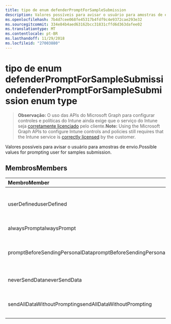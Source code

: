 ```yaml
---
title: tipo de enum defenderPromptForSampleSubmission
description: Valores possíveis para avisar o usuário para amostras de envio.
ms.openlocfilehash: 7b4d7cee068fe45317b4fdf9c4e9372cae293e32
ms.sourcegitcommit: 334e84b4aed63162bcc31831cffd6d363dafee02
ms.translationtype: MT
ms.contentlocale: pt-BR
ms.lasthandoff: 11/29/2018
ms.locfileid: "27003880"
---
```

# <a name="defenderpromptforsamplesubmission-enum-type"></a><span data-ttu-id="2be1a-103">tipo de enum defenderPromptForSampleSubmission</span><span class="sxs-lookup"><span data-stu-id="2be1a-103">defenderPromptForSampleSubmission enum type</span></span>

> <span data-ttu-id="2be1a-104">**Observação:** O uso das APIs do Microsoft Graph para configurar controles e políticas do Intune ainda exige que o serviço do Intune seja [corretamente licenciado](https://go.microsoft.com/fwlink/?linkid=839381) pelo cliente.</span><span class="sxs-lookup"><span data-stu-id="2be1a-104">**Note:** Using the Microsoft Graph APIs to configure Intune controls and policies still requires that the Intune service is [correctly licensed](https://go.microsoft.com/fwlink/?linkid=839381) by the customer.</span></span>

<span data-ttu-id="2be1a-105">Valores possíveis para avisar o usuário para amostras de envio.</span><span class="sxs-lookup"><span data-stu-id="2be1a-105">Possible values for prompting user for samples submission.</span></span>
## <a name="members"></a><span data-ttu-id="2be1a-106">Membros</span><span class="sxs-lookup"><span data-stu-id="2be1a-106">Members</span></span>
|<span data-ttu-id="2be1a-107">Membro</span><span class="sxs-lookup"><span data-stu-id="2be1a-107">Member</span></span>|<span data-ttu-id="2be1a-108">Valor</span><span class="sxs-lookup"><span data-stu-id="2be1a-108">Value</span></span>|<span data-ttu-id="2be1a-109">Descrição</span><span class="sxs-lookup"><span data-stu-id="2be1a-109">Description</span></span>|
|:---|:---|:---|
|<span data-ttu-id="2be1a-110">userDefined</span><span class="sxs-lookup"><span data-stu-id="2be1a-110">userDefined</span></span>|<span data-ttu-id="2be1a-111">0</span><span class="sxs-lookup"><span data-stu-id="2be1a-111">0</span></span>|<span data-ttu-id="2be1a-112">Definido pelo usuário, valor padrão, sem intenção.</span><span class="sxs-lookup"><span data-stu-id="2be1a-112">User Defined, default value, no intent.</span></span>|
|<span data-ttu-id="2be1a-113">alwaysPrompt</span><span class="sxs-lookup"><span data-stu-id="2be1a-113">alwaysPrompt</span></span>|<span data-ttu-id="2be1a-114">1</span><span class="sxs-lookup"><span data-stu-id="2be1a-114">1</span></span>|<span data-ttu-id="2be1a-115">Sempre avisar.</span><span class="sxs-lookup"><span data-stu-id="2be1a-115">Always prompt.</span></span>|
|<span data-ttu-id="2be1a-116">promptBeforeSendingPersonalData</span><span class="sxs-lookup"><span data-stu-id="2be1a-116">promptBeforeSendingPersonalData</span></span>|<span data-ttu-id="2be1a-117">2</span><span class="sxs-lookup"><span data-stu-id="2be1a-117">2</span></span>|<span data-ttu-id="2be1a-118">Avisar antes de enviar dados pessoais.</span><span class="sxs-lookup"><span data-stu-id="2be1a-118">Prompt before sending personal data.</span></span>|
|<span data-ttu-id="2be1a-119">neverSendData</span><span class="sxs-lookup"><span data-stu-id="2be1a-119">neverSendData</span></span>|<span data-ttu-id="2be1a-120">3</span><span class="sxs-lookup"><span data-stu-id="2be1a-120">3</span></span>|<span data-ttu-id="2be1a-121">Nunca envie dados.</span><span class="sxs-lookup"><span data-stu-id="2be1a-121">Never send data.</span></span>|
|<span data-ttu-id="2be1a-122">sendAllDataWithoutPrompting</span><span class="sxs-lookup"><span data-stu-id="2be1a-122">sendAllDataWithoutPrompting</span></span>|<span data-ttu-id="2be1a-123">4</span><span class="sxs-lookup"><span data-stu-id="2be1a-123">4</span></span>|<span data-ttu-id="2be1a-124">Envie todos os dados sem avisar.</span><span class="sxs-lookup"><span data-stu-id="2be1a-124">Send all data without prompting.</span></span>|



